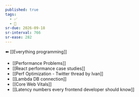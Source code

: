 ```yaml
---
published: true
tags:
  - ✅
  - 🧭
sr-due: 2026-09-18
sr-interval: 766
sr-ease: 282
---
```

⬅️ [[Everything programming]]

- [[Performance Problems]]
- [[React performance case studies]]
- [[Perf Optimization - Twitter thread by Ivan]]
- [[Lambda DB connection]]
- [[Core Web Vitals]]
- [[Latency numbers every frontend developer should know]]

